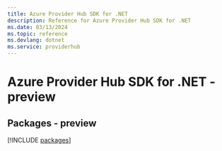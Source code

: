 ```yaml
---
title: Azure Provider Hub SDK for .NET
description: Reference for Azure Provider Hub SDK for .NET
ms.date: 03/13/2024
ms.topic: reference
ms.devlang: dotnet
ms.service: providerhub
---
```

# Azure Provider Hub SDK for .NET - preview
## Packages - preview
[!INCLUDE [packages](provider-hub-index.md)]